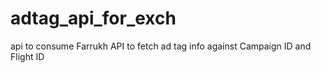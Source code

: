 adtag_api_for_exch
==================

api to consume Farrukh API to fetch ad tag info against Campaign ID and Flight ID
